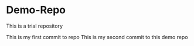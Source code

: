 # Demo-Repo
This is a trial repository

This is my first commit to repo
This is my second commit to this demo repo

